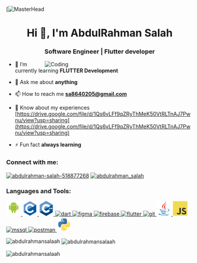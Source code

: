 [![MasterHead](https://media.licdn.com/dms/image/v2/D4D16AQEgVA40U81yDg/profile-displaybackgroundimage-shrink_350_1400/profile-displaybackgroundimage-shrink_350_1400/0/1726944769340?e=1732752000&v=beta&t=KXCiM4GRBGEL41pFf9OmNTAjmyz0t74Zhj3vDoZkfW0)



<h1 align="center">Hi 👋, I'm AbdulRahman Salah</h1>
<h3 align="center">Software Engineer | Flutter developer</h3>

<img align="right" alt="Coding" width="400" src="https://camo.githubusercontent.com/88adc7c88c9d3dba7479020846ed35d13410e3707c7f149e1c6140cc6beaef9a/68747470733a2f2f70687973696373677572756b756c2e66696c65732e776f726470726573732e636f6d2f323031392f30322f6368617261637465722d312e676966">

- 🌱 I’m currently learning **FLUTTER Development**

- 💬 Ask me about **anything**

- 📫 How to reach me **sa8640205@gmail.com**

- 📄 Know about my experiences [https://drive.google.com/file/d/1Qs6vLFf9qZRyThMeK50VtRLTnAJ7Pwnu/view?usp=sharing](https://drive.google.com/file/d/1Qs6vLFf9qZRyThMeK50VtRLTnAJ7Pwnu/view?usp=sharing)

- ⚡ Fun fact **always learning**

<h3 align="left">Connect with me:</h3>
<p align="left">
<a href="https://linkedin.com/in/abdulrahman-salah-518877268" target="blank"><img align="center" src="https://raw.githubusercontent.com/rahuldkjain/github-profile-readme-generator/master/src/images/icons/Social/linked-in-alt.svg" alt="abdulrahman-salah-518877268" height="30" width="40" /></a>
<a href="https://codeforces.com/profile/abdulrahman_salah" target="blank"><img align="center" src="https://raw.githubusercontent.com/rahuldkjain/github-profile-readme-generator/master/src/images/icons/Social/codeforces.svg" alt="abdulrahman_salah" height="30" width="40" /></a>
</p>

<h3 align="left">Languages and Tools:</h3>
<p align="left"> <a href="https://developer.android.com" target="_blank" rel="noreferrer"> <img src="https://raw.githubusercontent.com/devicons/devicon/master/icons/android/android-original-wordmark.svg" alt="android" width="40" height="40"/> </a> <a href="https://www.cprogramming.com/" target="_blank" rel="noreferrer"> <img src="https://raw.githubusercontent.com/devicons/devicon/master/icons/c/c-original.svg" alt="c" width="40" height="40"/> </a> <a href="https://www.w3schools.com/cpp/" target="_blank" rel="noreferrer"> <img src="https://raw.githubusercontent.com/devicons/devicon/master/icons/cplusplus/cplusplus-original.svg" alt="cplusplus" width="40" height="40"/> </a> <a href="https://dart.dev" target="_blank" rel="noreferrer"> <img src="https://www.vectorlogo.zone/logos/dartlang/dartlang-icon.svg" alt="dart" width="40" height="40"/> </a> <a href="https://www.figma.com/" target="_blank" rel="noreferrer"> <img src="https://www.vectorlogo.zone/logos/figma/figma-icon.svg" alt="figma" width="40" height="40"/> </a> <a href="https://firebase.google.com/" target="_blank" rel="noreferrer"> <img src="https://www.vectorlogo.zone/logos/firebase/firebase-icon.svg" alt="firebase" width="40" height="40"/> </a> <a href="https://flutter.dev" target="_blank" rel="noreferrer"> <img src="https://www.vectorlogo.zone/logos/flutterio/flutterio-icon.svg" alt="flutter" width="40" height="40"/> </a> <a href="https://git-scm.com/" target="_blank" rel="noreferrer"> <img src="https://www.vectorlogo.zone/logos/git-scm/git-scm-icon.svg" alt="git" width="40" height="40"/> </a> <a href="https://www.java.com" target="_blank" rel="noreferrer"> <img src="https://raw.githubusercontent.com/devicons/devicon/master/icons/java/java-original.svg" alt="java" width="40" height="40"/> </a> <a href="https://developer.mozilla.org/en-US/docs/Web/JavaScript" target="_blank" rel="noreferrer"> <img src="https://raw.githubusercontent.com/devicons/devicon/master/icons/javascript/javascript-original.svg" alt="javascript" width="40" height="40"/> </a> <a href="https://www.microsoft.com/en-us/sql-server" target="_blank" rel="noreferrer"> <img src="https://www.svgrepo.com/show/303229/microsoft-sql-server-logo.svg" alt="mssql" width="40" height="40"/> </a> <a href="https://postman.com" target="_blank" rel="noreferrer"> <img src="https://www.vectorlogo.zone/logos/getpostman/getpostman-icon.svg" alt="postman" width="40" height="40"/> </a> <a href="https://www.python.org" target="_blank" rel="noreferrer"> <img src="https://raw.githubusercontent.com/devicons/devicon/master/icons/python/python-original.svg" alt="python" width="40" height="40"/> </a> </p>

<p><img align="left" src="https://github-readme-stats.vercel.app/api/top-langs?username=abdulrahmansalaah&show_icons=true&locale=en&layout=compact" alt="abdulrahmansalaah" /></p>

<p>&nbsp;<img align="center" src="https://github-readme-stats.vercel.app/api?username=abdulrahmansalaah&show_icons=true&locale=en" alt="abdulrahmansalaah" /></p>

<p><img align="center" src="https://github-readme-streak-stats.herokuapp.com/?user=abdulrahmansalaah&" alt="abdulrahmansalaah" /></p>
